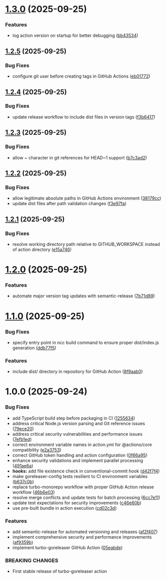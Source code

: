 # [1.3.0](https://github.com/jameswlane/turbo-goreleaser/compare/v1.2.5...v1.3.0) (2025-09-25)


### Features

* log action version on startup for better debugging ([bb43534](https://github.com/jameswlane/turbo-goreleaser/commit/bb4353436a5718a35b82504c8f513ce894ca9d34))

## [1.2.5](https://github.com/jameswlane/turbo-goreleaser/compare/v1.2.4...v1.2.5) (2025-09-25)


### Bug Fixes

* configure git user before creating tags in GitHub Actions ([eb01772](https://github.com/jameswlane/turbo-goreleaser/commit/eb01772174cfdaf5b634ac4c81abb88233d43c82))

## [1.2.4](https://github.com/jameswlane/turbo-goreleaser/compare/v1.2.3...v1.2.4) (2025-09-25)


### Bug Fixes

* update release workflow to include dist files in version tags ([f3b6417](https://github.com/jameswlane/turbo-goreleaser/commit/f3b6417877697428b72a64015ed647955e594bcd))

## [1.2.3](https://github.com/jameswlane/turbo-goreleaser/compare/v1.2.2...v1.2.3) (2025-09-25)


### Bug Fixes

* allow ~ character in git references for HEAD~1 support ([b7c3ad2](https://github.com/jameswlane/turbo-goreleaser/commit/b7c3ad2a1db40e0e2f596d5b955304c1c5fae648))

## [1.2.2](https://github.com/jameswlane/turbo-goreleaser/compare/v1.2.1...v1.2.2) (2025-09-25)


### Bug Fixes

* allow legitimate absolute paths in GitHub Actions environment ([38179cc](https://github.com/jameswlane/turbo-goreleaser/commit/38179cc43241367e897cb04b16ef6425f79439a2))
* update dist files after path validation changes ([f3e97fa](https://github.com/jameswlane/turbo-goreleaser/commit/f3e97fa7bdbc0fd21ed7bbce3fa0f7c0f303bd83))

## [1.2.1](https://github.com/jameswlane/turbo-goreleaser/compare/v1.2.0...v1.2.1) (2025-09-25)


### Bug Fixes

* resolve working directory path relative to GITHUB_WORKSPACE instead of action directory ([e15a746](https://github.com/jameswlane/turbo-goreleaser/commit/e15a74660a4473bf78b9f50772942def28dee569))

# [1.2.0](https://github.com/jameswlane/turbo-goreleaser/compare/v1.1.0...v1.2.0) (2025-09-25)


### Features

* automate major version tag updates with semantic-release ([7b71d89](https://github.com/jameswlane/turbo-goreleaser/commit/7b71d89f903948d6dc6421730999ab48c5473fbc))

# [1.1.0](https://github.com/jameswlane/turbo-goreleaser/compare/v1.0.0...v1.1.0) (2025-09-25)


### Bug Fixes

* specify entry point in ncc build command to ensure proper dist/index.js generation ([ddb77f5](https://github.com/jameswlane/turbo-goreleaser/commit/ddb77f57af3cbf679988f7eef6f28ba4219da1b4))


### Features

* include dist/ directory in repository for GitHub Action ([8f9aab0](https://github.com/jameswlane/turbo-goreleaser/commit/8f9aab055aef4364b789161c11faf10137cc41f4))

# 1.0.0 (2025-09-24)


### Bug Fixes

* add TypeScript build step before packaging in CI ([1255634](https://github.com/jameswlane/turbo-goreleaser/commit/1255634bae7f75c18bdebaaa582c9651e55a5b09))
* address critical Node.js version parsing and Git reference issues ([79ece20](https://github.com/jameswlane/turbo-goreleaser/commit/79ece2063d87f3f017d4f9542959b088b08b696b))
* address critical security vulnerabilities and performance issues ([7efb1ed](https://github.com/jameswlane/turbo-goreleaser/commit/7efb1ed76a107c775ebfbb099d0ccda9add52a31))
* correct environment variable names in action.yml for @actions/core compatibility ([e2a3753](https://github.com/jameswlane/turbo-goreleaser/commit/e2a37531aee5b4027d3f4e7d87e1ea5a548ad4f9))
* correct GitHub token handling and action configuration ([0f66a95](https://github.com/jameswlane/turbo-goreleaser/commit/0f66a959ebd2822f80daa5ea3739dd46c17b35f5))
* enhance security validations and implement parallel processing ([491ae6a](https://github.com/jameswlane/turbo-goreleaser/commit/491ae6aff181f0128ed2206b4b61a4e9b79fe7ff))
* **hooks:** add file existence check in conventional-commit hook ([d42f7f4](https://github.com/jameswlane/turbo-goreleaser/commit/d42f7f4c7a2ff27025379ac447408d77fe202c88))
* make goreleaser-config tests resilient to CI environment variables ([b637c0b](https://github.com/jameswlane/turbo-goreleaser/commit/b637c0bd3c1fb45fc08de3249ea247a082538aff))
* replace turbo-monorepo workflow with proper GitHub Action release workflow ([46b6e03](https://github.com/jameswlane/turbo-goreleaser/commit/46b6e037ddd3167c42fbd0bf168e73ff2841f590))
* resolve merge conflicts and update tests for batch processing ([6cc7e11](https://github.com/jameswlane/turbo-goreleaser/commit/6cc7e11652d608644c7eaaa01881f1d51b78696e))
* update test expectations for security improvements ([c46e60b](https://github.com/jameswlane/turbo-goreleaser/commit/c46e60bd1478ff52c697f5fd96a2a904afcef9aa))
* use pre-built bundle in action execution ([cd02c3d](https://github.com/jameswlane/turbo-goreleaser/commit/cd02c3db230b3c3e0e425e6ed48a8af3b4021cdd))


### Features

* add semantic-release for automated versioning and releases ([af2f407](https://github.com/jameswlane/turbo-goreleaser/commit/af2f407a20a76b368bf2b6303f1798b6f3970722))
* implement comprehensive security and performance improvements ([af9359b](https://github.com/jameswlane/turbo-goreleaser/commit/af9359beb07f87ba6b59a94c5ac08400c9b94930))
* implement turbo-goreleaser GitHub Action ([05eabde](https://github.com/jameswlane/turbo-goreleaser/commit/05eabde64250491f042f57b180bae1ef628f12e4))


### BREAKING CHANGES

* First stable release of turbo-goreleaser action
